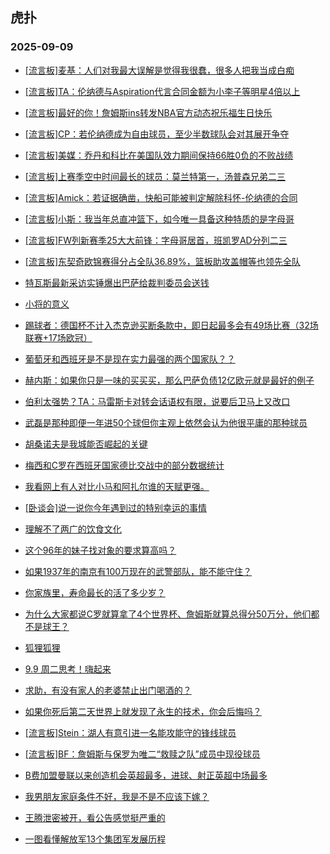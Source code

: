 ## 虎扑 
### 2025-09-09

+ [[流言板]麦基：人们对我最大误解是觉得我很蠢，很多人把我当成白痴](https://bbs.hupu.com/634744900.html)

+ [[流言板]TA：伦纳德与Aspiration代言合同金额为小李子等明星4倍以上](https://bbs.hupu.com/634746563.html)

+ [[流言板]最好的你！詹姆斯ins转发NBA官方动态祝乐福生日快乐](https://bbs.hupu.com/634745480.html)

+ [[流言板]CP：若伦纳德成为自由球员，至少半数球队会对其展开争夺](https://bbs.hupu.com/634746852.html)

+ [[流言板]美媒：乔丹和科比在美国队效力期间保持66胜0负的不败战绩](https://bbs.hupu.com/634744982.html)

+ [[流言板]上赛季空中时间最长的球员：莫兰特第一，汤普森兄弟二三](https://bbs.hupu.com/634745331.html)

+ [[流言板]Amick：若证据确凿，快船可能被判定解除科怀-伦纳德的合同](https://bbs.hupu.com/634747524.html)

+ [[流言板]小斯：我当年总直冲篮下，如今唯一具备这种特质的是字母哥](https://bbs.hupu.com/634746067.html)

+ [[流言板]FW列新赛季25大大前锋：字母哥居首，班凯罗AD分列二三](https://bbs.hupu.com/634746357.html)

+ [[流言板]东契奇欧锦赛得分占全队36.89%，篮板助攻盖帽等也领先全队](https://bbs.hupu.com/634744944.html)

+ [特瓦斯最新采访实锤爆出巴萨给裁判委员会送钱](https://bbs.hupu.com/634741116.html)

+ [小将的意义](https://bbs.hupu.com/634740678.html)

+ [踢球者：德国杯不计入杰克逊买断条款中，即日起最多会有49场比赛（32场联赛+17场欧冠）](https://bbs.hupu.com/634741646.html)

+ [葡萄牙和西班牙是不是现在实力最强的两个国家队？？](https://bbs.hupu.com/634739994.html)

+ [赫内斯：如果你只是一味的买买买，那么巴萨负债12亿欧元就是最好的例子](https://bbs.hupu.com/634741850.html)

+ [伯利太强势？TA：马雷斯卡对转会话语权有限，说要后卫马上又改口](https://bbs.hupu.com/634742474.html)

+ [武磊是那种即便一年进50个球但你主观上依然会认为他很平庸的那种球员](https://bbs.hupu.com/634744392.html)

+ [胡桑诺夫是我城能否崛起的关键](https://bbs.hupu.com/634740632.html)

+ [梅西和C罗在西班牙国家德比交战中的部分数据统计](https://bbs.hupu.com/634743208.html)

+ [我看网上有人对比小马和阿扎尔谁的天赋更强。](https://bbs.hupu.com/634740987.html)

+ [[卧谈会]说一说你今年遇到过的特别幸运的事情](https://bbs.hupu.com/634745347.html)

+ [理解不了两广的饮食文化](https://bbs.hupu.com/634744373.html)

+ [这个96年的妹子找对象的要求算高吗？](https://bbs.hupu.com/634745400.html)

+ [如果1937年的南京有100万现在的武警部队，能不能守住？](https://bbs.hupu.com/634744110.html)

+ [你家族里，寿命最长的活了多少岁？](https://bbs.hupu.com/634744725.html)

+ [为什么大家都说C罗就算拿了4个世界杯、詹姆斯就算总得分50万分，他们都不是球王？](https://bbs.hupu.com/634745852.html)

+ [狐狸狐狸](https://bbs.hupu.com/634744884.html)

+ [9.9 周二思考！嗨起来](https://bbs.hupu.com/634746735.html)

+ [求助，有没有家人的老婆禁止出门喝酒的？](https://bbs.hupu.com/634745170.html)

+ [如果你死后第二天世界上就发现了永生的技术，你会后悔吗？](https://bbs.hupu.com/634744419.html)

+ [[流言板]Stein：湖人有意引进一名能攻能守的锋线球员](https://bbs.hupu.com/634747767.html)

+ [[流言板]BF：詹姆斯与保罗为唯二“救赎之队”成员中现役球员](https://bbs.hupu.com/634745987.html)

+ [B费加盟曼联以来创造机会英超最多，进球、射正英超中场最多](https://bbs.hupu.com/634742993.html)

+ [我男朋友家庭条件不好，我是不是不应该下嫁？](https://bbs.hupu.com/634747304.html)

+ [王腾泄密被开，看公告感觉挺严重的](https://bbs.hupu.com/634747197.html)

+ [一图看懂解放军13个集团军发展历程](https://bbs.hupu.com/634746153.html)

